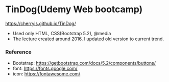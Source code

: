 # TinDog(Udemy Web bootcamp)

https://cherryis.github.io/TinDog/
- Used only HTML, CSS(Bootstrap 5.2), @media
- The lecture created around 2016. I updated old version to current trend.

### Reference
- Bootstrap: https://getbootstrap.com/docs/5.2/components/buttons/
- font: https://fonts.google.com/
- icon: https://fontawesome.com/
